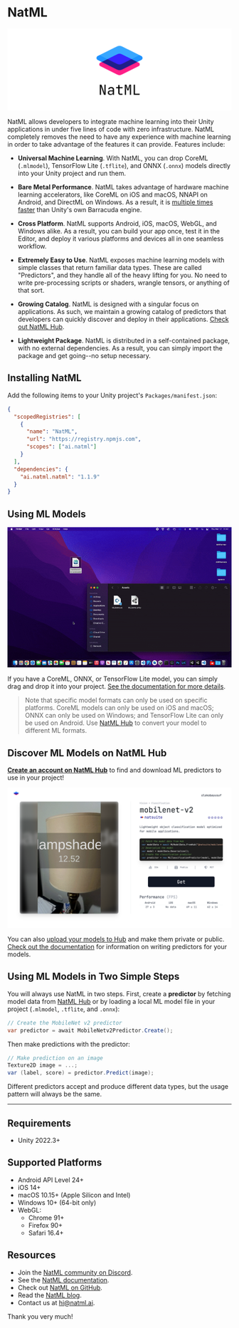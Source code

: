 # NatML

![NatML](.media/wall.png)

NatML allows developers to integrate machine learning into their Unity applications in under five lines of code with zero infrastructure. NatML completely removes the need to have any experience with machine learning in order to take advantage of the features it can provide. Features include:

- **Universal Machine Learning**. With NatML, you can drop CoreML (`.mlmodel`), TensorFlow Lite (`.tflite`), and ONNX (`.onnx`) models directly into your Unity project and run them.

- **Bare Metal Performance**. NatML takes advantage of hardware machine learning accelerators, like CoreML on iOS and macOS, NNAPI on Android, and DirectML on Windows. As a result, it is [multiple times faster](https://github.com/natmlx/ml-bench) than Unity's own Barracuda engine.

- **Cross Platform**. NatML supports Android, iOS, macOS, WebGL, and Windows alike. As a result, you can build your app once, test it in the Editor, and deploy it various platforms and devices all in one seamless workflow.

- **Extremely Easy to Use**. NatML exposes machine learning models with simple classes that return familiar data types. These are called "Predictors", and they handle all of the heavy lifting for you. No need to write pre-processing scripts or shaders, wrangle tensors, or anything of that sort.

- **Growing Catalog**. NatML is designed with a singular focus on applications. As such, we maintain a growing catalog of predictors that developers can quickly discover and deploy in their applications. [Check out NatML Hub](https://hub.natml.ai).

- **Lightweight Package**. NatML is distributed in a self-contained package, with no external dependencies. As a result, you can simply import the package and get going--no setup necessary.

## Installing NatML
Add the following items to your Unity project's `Packages/manifest.json`:
```json
{
  "scopedRegistries": [
    {
      "name": "NatML",
      "url": "https://registry.npmjs.com",
      "scopes": ["ai.natml"]
    }
  ],
  "dependencies": {
    "ai.natml.natml": "1.1.9"
  }
}
```

## Using ML Models

![drag and drop](.media/mobilenet.gif)

If you have a CoreML, ONNX, or TensorFlow Lite model, you can simply drag and drop it into your project. [See the documentation for more details](https://docs.natml.ai/unity/workflows/models).

> Note that specific model formats can only be used on specific platforms. CoreML models can only be used on iOS and macOS; ONNX can only be used on Windows; and TensorFlow Lite can only be used on Android. Use [NatML Hub](https://hub.natml.ai) to convert your model to different ML formats.

## Discover ML Models on NatML Hub
**[Create an account on NatML Hub](https://hub.natml.ai/profile)** to find and download ML predictors to use in your project!

![NatML Hub](.media/hub.png)

You can also [upload your models to Hub](https://hub.natml.ai/create) and make them private or public. [Check out the documentation](https://docs.natml.ai/unity/api/mledgemodel) for information on writing predictors for your models.

## Using ML Models in Two Simple Steps
You will always use NatML in two steps. First, create a **predictor** by fetching model data from [NatML Hub](https://hub.natml.ai) or by loading a local ML model file in your project (`.mlmodel`, `.tflite`, and `.onnx`):
```csharp
// Create the MobileNet v2 predictor
var predictor = await MobileNetv2Predictor.Create();
```

Then make predictions with the predictor:
```csharp
// Make prediction on an image
Texture2D image = ...;
var (label, score) = predictor.Predict(image);
```

Different predictors accept and produce different data types, but the usage pattern will always be the same.

___

## Requirements
- Unity 2022.3+

## Supported Platforms
- Android API Level 24+
- iOS 14+
- macOS 10.15+ (Apple Silicon and Intel)
- Windows 10+ (64-bit only)
- WebGL:
  - Chrome 91+
  - Firefox 90+
  - Safari 16.4+

## Resources
- Join the [NatML community on Discord](https://natml.ai/community).
- See the [NatML documentation](https://docs.natml.ai/unity).
- Check out [NatML on GitHub](https://github.com/natmlx).
- Read the [NatML blog](https://blog.natml.ai/).
- Contact us at [hi@natml.ai](mailto:hi@natml.ai).

Thank you very much!